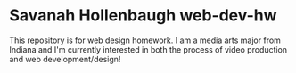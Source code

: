 # Savanah Hollenbaugh web-dev-hw
This repository is for web design homework.
I am a media arts major from Indiana and I'm currently interested in both the process of video production and web development/design!
